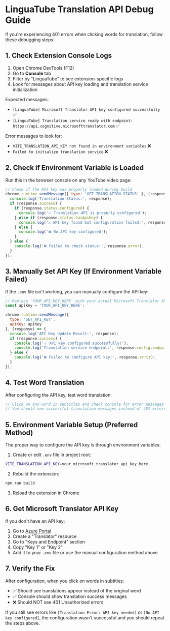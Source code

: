 # LinguaTube Translation API Debug Guide

If you're experiencing 401 errors when clicking words for translation, follow these debugging steps:

## 1. Check Extension Console Logs

1. Open Chrome DevTools (F12)
2. Go to **Console** tab  
3. Filter by "LinguaTube" to see extension-specific logs
4. Look for messages about API key loading and translation service initialization

Expected messages:
- `[LinguaTube] Microsoft Translator API key configured successfully` ✅
- `[LinguaTube] Translation service ready with endpoint: https://api.cognitive.microsofttranslator.com` ✅

Error messages to look for:
- `VITE_TRANSLATION_API_KEY not found in environment variables` ❌
- `Failed to initialize translation service` ❌

## 2. Check if Environment Variable is Loaded

Run this in the browser console on any YouTube video page:

```javascript
// Check if the API key was properly loaded during build
chrome.runtime.sendMessage({ type: 'GET_TRANSLATION_STATUS' }, (response) => {
  console.log('Translation Status:', response);
  if (response.success) {
    if (response.status.configured) {
      console.log('✅ Translation API is properly configured');
    } else if (response.status.hasApiKey) {
      console.log('⚠️ API key found but configuration failed:', response.status.lastError);
    } else {
      console.log('❌ No API key configured');
    }
  } else {
    console.log('❌ Failed to check status:', response.error);
  }
});
```

## 3. Manually Set API Key (If Environment Variable Failed)

If the `.env` file isn't working, you can manually configure the API key:

```javascript
// Replace 'YOUR_API_KEY_HERE' with your actual Microsoft Translator API key
const apiKey = 'YOUR_API_KEY_HERE';

chrome.runtime.sendMessage({ 
  type: 'SET_API_KEY', 
  apiKey: apiKey 
}, (response) => {
  console.log('API Key Update Result:', response);
  if (response.success) {
    console.log('✅ API key configured successfully!');
    console.log('Translation service endpoint:', response.config.endpoint);
  } else {
    console.log('❌ Failed to configure API key:', response.error);
  }
});
```

## 4. Test Word Translation

After configuring the API key, test word translation:

```javascript
// Click on any word in subtitles and check console for error messages
// You should see successful translation messages instead of 401 errors
```

## 5. Environment Variable Setup (Preferred Method)

The proper way to configure the API key is through environment variables:

1. Create or edit `.env` file in project root:
```bash
VITE_TRANSLATION_API_KEY=your_microsoft_translator_api_key_here
```

2. Rebuild the extension:
```bash
npm run build
```

3. Reload the extension in Chrome

## 6. Get Microsoft Translator API Key

If you don't have an API key:

1. Go to [Azure Portal](https://portal.azure.com)
2. Create a "Translator" resource
3. Go to "Keys and Endpoint" section
4. Copy "Key 1" or "Key 2"
5. Add it to your `.env` file or use the manual configuration method above

## 7. Verify the Fix

After configuration, when you click on words in subtitles:
- ✅ Should see translations appear instead of the original word
- ✅ Console should show translation success messages
- ❌ Should NOT see 401 Unauthorized errors

If you still see errors like `[Translation Error: API key needed]` or `[No API key configured]`, the configuration wasn't successful and you should repeat the steps above. 